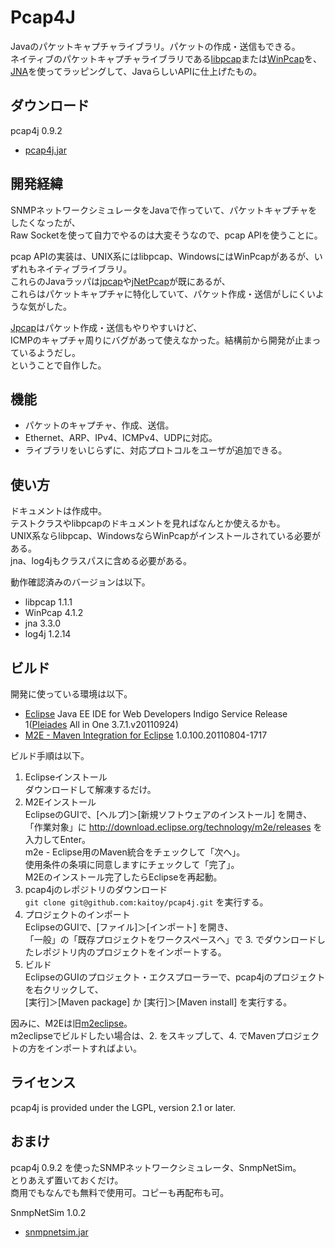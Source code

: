 Pcap4J
======

Javaのパケットキャプチャライブラリ。パケットの作成・送信もできる。<br>
ネイティブのパケットキャプチャライブラリである[libpcap](http://www.tcpdump.org/)または[WinPcap](http://www.winpcap.org/)を、<br>
[JNA](https://github.com/twall/jna)を使ってラッピングして、JavaらしいAPIに仕上げたもの。<br>

ダウンロード
------------

pcap4j 0.9.2

* [pcap4j.jar](/downloads/Kaitoy/pcap4j/pcap4j.jar)

開発経緯
--------

SNMPネットワークシミュレータをJavaで作っていて、パケットキャプチャをしたくなったが、<br>
Raw Socketを使って自力でやるのは大変そうなので、pcap APIを使うことに。<br>

pcap APIの実装は、UNIX系にはlibpcap、WindowsにはWinPcapがあるが、いずれもネイティブライブラリ。<br>
これらのJavaラッパは[jpcap](http://jpcap.sourceforge.net/)や[jNetPcap](http://jnetpcap.com/)が既にあるが、<br>
これらはパケットキャプチャに特化していて、パケット作成・送信がしにくいような気がした。<br>

[Jpcap](http://netresearch.ics.uci.edu/kfujii/Jpcap/doc/)はパケット作成・送信もやりやすいけど、<br>
ICMPのキャプチャ周りにバグがあって使えなかった。結構前から開発が止まっているようだし。<br>
ということで自作した。<br>

機能
----

* パケットのキャプチャ、作成、送信。
* Ethernet、ARP、IPv4、ICMPv4、UDPに対応。
* ライブラリをいじらずに、対応プロトコルをユーザが追加できる。


使い方
------

ドキュメントは作成中。<br>
テストクラスやlibpcapのドキュメントを見ればなんとか使えるかも。<br>
UNIX系ならlibpcap、WindowsならWinPcapがインストールされている必要がある。<br>
jna、log4jもクラスパスに含める必要がある。<br>

動作確認済みのバージョンは以下。

* libpcap 1.1.1
* WinPcap 4.1.2
* jna 3.3.0
* log4j 1.2.14


ビルド
------
開発に使っている環境は以下。

* [Eclipse](http://www.eclipse.org/) Java EE IDE for Web Developers Indigo Service Release 1([Pleiades](http://mergedoc.sourceforge.jp/) All in One 3.7.1.v20110924)
* [M2E - Maven Integration for Eclipse](http://eclipse.org/m2e/download/) 1.0.100.20110804-1717

ビルド手順は以下。

1. Eclipseインストール<br>
   ダウンロードして解凍するだけ。
2. M2Eインストール<br>
   EclipseのGUIで、[ヘルプ]＞[新規ソフトウェアのインストール] を開き、<br>
   「作業対象」に http://download.eclipse.org/technology/m2e/releases を入力してEnter。<br>
   m2e - Eclipse用のMaven統合をチェックして「次へ」。<br>
   使用条件の条項に同意しますにチェックして「完了」。<br>
   M2Eのインストール完了したらEclipseを再起動。<br>
3. pcap4jのレポジトリのダウンロード<br>
   `git clone git@github.com:kaitoy/pcap4j.git` を実行する。
4. プロジェクトのインポート<br>
  EclipseのGUIで、[ファイル]＞[インポート] を開き、<br>
  「一般」の「既存プロジェクトをワークスペースへ」で 3. でダウンロードしたレポジトリ内のプロジェクトをインポートする。
5. ビルド<br>
   EclipseのGUIのプロジェクト・エクスプローラーで、pcap4jのプロジェクトを右クリックして、<br>
   [実行]＞[Maven package] か [実行]＞[Maven install] を実行する。

因みに、M2Eは旧[m2eclipse](http://m2eclipse.sonatype.org/)。<br>
m2eclipseでビルドしたい場合は、2. をスキップして、4. でMavenプロジェクトの方をインポートすればよい。<br>

ライセンス
----------

pcap4j is provided under the LGPL, version 2.1 or later.<br>

おまけ
------

pcap4j 0.9.2 を使ったSNMPネットワークシミュレータ、SnmpNetSim。<br>
とりあえず置いておくだけ。<br>
商用でもなんでも無料で使用可。コピーも再配布も可。<br>

SnmpNetSim 1.0.2

* [snmpnetsim.jar](/downloads/Kaitoy/pcap4j/snmpnetsim.jar)
